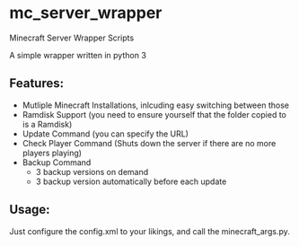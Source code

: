 mc_server_wrapper
=================

Minecraft Server Wrapper Scripts

A simple wrapper written in python 3

Features:
---------

+ Mutliple Minecraft Installations, inlcuding easy switching between those  
+ Ramdisk Support (you need to ensure yourself that the folder copied to is a Ramdisk)  
+ Update Command (you can specify the URL)
+ Check Player Command (Shuts down the server if there are no more players playing)  
+ Backup Command  
  + 3 backup versions on demand  
  + 3 backup version automatically before each update  
  
Usage:
------

Just configure the config.xml to your likings, and call the minecraft_args.py.
